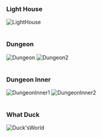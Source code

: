 ### Light House
![LightHouse](https://github.com/eva0519/3DWork/assets/57734102/309adbfe-418b-4ebd-a61c-480244cfa101)
<br/>
<br/>
### Dungeon
![Dungeon](https://github.com/eva0519/3DWork/assets/57734102/8319889a-0751-4d0f-871b-ba585411f8e6)
![Dungeon2](https://github.com/eva0519/3DWork/assets/57734102/697fac3f-5766-4b80-96fd-6140db39365a)
<br/>
<br/>
### Dungeon Inner
![DungeonInner1](https://github.com/eva0519/3DWork/assets/57734102/0b61cf54-4fff-4e3f-8e32-aa4d52262fad)
![DungeonInner2](https://github.com/eva0519/3DWork/assets/57734102/8c104351-6707-4f81-8d10-09494309f3ec)
<br/>
<br/>
### What Duck
![Duck'sWorld](https://github.com/eva0519/3DWork/assets/57734102/6e92ce4f-ff26-4d6f-8578-0d432be3e0af)
